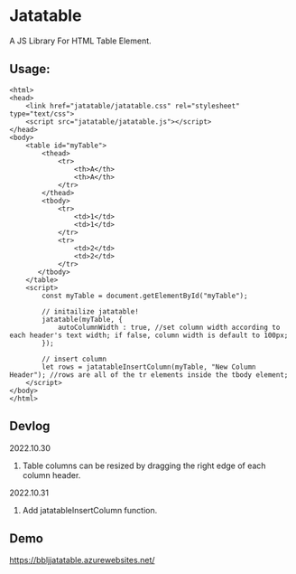 # Jatatable
A JS Library For HTML Table Element.

## Usage:
```
<html>
<head>
    <link href="jatatable/jatatable.css" rel="stylesheet" type="text/css">
    <script src="jatatable/jatatable.js"></script>
</head>
<body>
    <table id="myTable">
        <thead>
            <tr>
                <th>A</th>
                <th>A</th>
            </tr>
        </thead>
        <tbody>
            <tr>
                <td>1</td>
                <td>1</td>
            </tr>
            <tr>
                <td>2</td>
                <td>2</td>
            </tr>
       </tbody>
    </table>
    <script>
        const myTable = document.getElementById("myTable");
        
        // initailize jatatable!
        jatatable(myTable, {
            autoColumnWidth : true, //set column width according to each header's text width; if false, column width is default to 100px;
        });
        
        // insert column
        let rows = jatatableInsertColumn(myTable, "New Column Header"); //rows are all of the tr elements inside the tbody element;
    </script>
</body>
</html>
```

## Devlog
2022.10.30
1. Table columns can be resized by dragging the right edge of each column header.

2022.10.31
1. Add jatatableInsertColumn function.

## Demo
https://bbljjatatable.azurewebsites.net/

